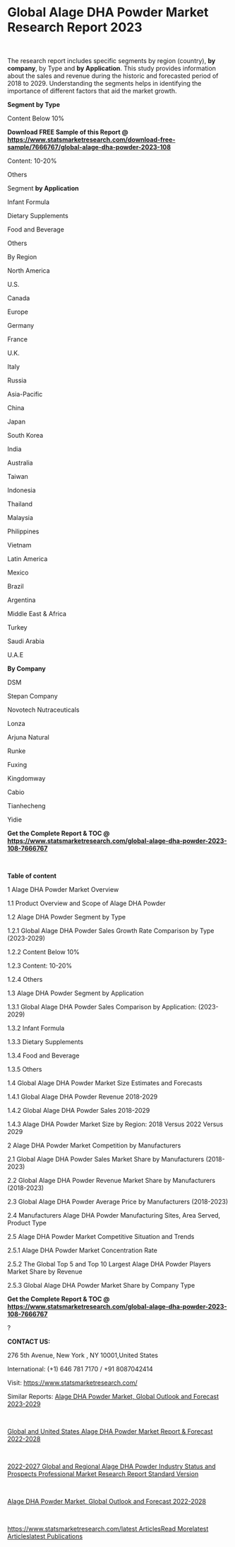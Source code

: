 <h1>Global Alage DHA Powder Market Research Report 2023</h1><br/><p>The research report includes specific segments by region (country), <strong>by company</strong>, by Type and <strong>by Application</strong>. This study provides information about the sales and revenue during the historic and forecasted period of 2018 to 2029. Understanding the segments helps in identifying the importance of different factors that aid the market growth.</p>
 
 
 
 <p><strong>Segment by Type</strong></p>
 
 
 
 <p>Content Below 10%</p>
 
 
 
 <p><strong>Download FREE Sample of this Report @ <a href="https://www.statsmarketresearch.com/download-free-sample/7666767/global-alage-dha-powder-2023-108">https://www.statsmarketresearch.com/download-free-sample/7666767/global-alage-dha-powder-2023-108</a></strong></p>
 
 
 
 <p>Content: 10-20%</p>
 
 
 
 <p>Others</p>
 
 
 
 <p>Segment <strong>by Application</strong></p>
 
 
 
 <p>Infant Formula</p>
 
 
 
 <p>Dietary Supplements</p>
 
 
 
 <p>Food and Beverage</p>
 
 
 
 <p>Others</p>
 
 
 
 <p>By Region</p>
 
 
 
 <p>North America</p>
 
 
 
 <p>U.S.</p>
 
 
 
 <p>Canada</p>
 
 
 
 <p>Europe</p>
 
 
 
 <p>Germany</p>
 
 
 
 <p>France</p>
 
 
 
 <p>U.K.</p>
 
 
 
 <p>Italy</p>
 
 
 
 <p>Russia</p>
 
 
 
 <p>Asia-Pacific</p>
 
 
 
 <p>China</p>
 
 
 
 <p>Japan</p>
 
 
 
 <p>South Korea</p>
 
 
 
 <p>India</p>
 
 
 
 <p>Australia</p>
 
 
 
 <p>Taiwan</p>
 
 
 
 <p>Indonesia</p>
 
 
 
 <p>Thailand</p>
 
 
 
 <p>Malaysia</p>
 
 
 
 <p>Philippines</p>
 
 
 
 <p>Vietnam</p>
 
 
 
 <p>Latin America</p>
 
 
 
 <p>Mexico</p>
 
 
 
 <p>Brazil</p>
 
 
 
 <p>Argentina</p>
 
 
 
 <p>Middle East & Africa</p>
 
 
 
 <p>Turkey</p>
 
 
 
 <p>Saudi Arabia</p>
 
 
 
 <p>U.A.E</p>
 
 
 
 <p><strong>By Company</strong></p>
 
 
 
 <p>DSM</p>
 
 
 
 <p>Stepan Company</p>
 
 
 
 <p>Novotech Nutraceuticals</p>
 
 
 
 <p>Lonza</p>
 
 
 
 <p>Arjuna Natural</p>
 
 
 
 <p>Runke</p>
 
 
 
 <p>Fuxing</p>
 
 
 
 <p>Kingdomway</p>
 
 
 
 <p>Cabio</p>
 
 
 
 <p>Tianhecheng</p>
 
 
 
 <p>Yidie</p>
 
 
 
 <div><b>Get the Complete Report & TOC @ <a href="https://www.statsmarketresearch.com/global-alage-dha-powder-2023-108-7666767">https://www.statsmarketresearch.com/global-alage-dha-powder-2023-108-7666767</a></b></div>
 
 
 
 <p><br />
 
 <b>Table of content</b></p>
 
 
 
 <p>1 Alage DHA Powder Market Overview<br />
 
 1.1 Product Overview and Scope of Alage DHA Powder<br />
 
 1.2 Alage DHA Powder Segment by Type<br />
 
 1.2.1 Global Alage DHA Powder Sales Growth Rate Comparison by Type (2023-2029)<br />
 
 1.2.2 Content Below 10%<br />
 
 1.2.3 Content: 10-20%<br />
 
 1.2.4 Others<br />
 
 1.3 Alage DHA Powder Segment by Application<br />
 
 1.3.1 Global Alage DHA Powder Sales Comparison by Application: (2023-2029)<br />
 
 1.3.2 Infant Formula<br />
 
 1.3.3 Dietary Supplements<br />
 
 1.3.4 Food and Beverage<br />
 
 1.3.5 Others<br />
 
 1.4 Global Alage DHA Powder Market Size Estimates and Forecasts<br />
 
 1.4.1 Global Alage DHA Powder Revenue 2018-2029<br />
 
 1.4.2 Global Alage DHA Powder Sales 2018-2029<br />
 
 1.4.3 Alage DHA Powder Market Size by Region: 2018 Versus 2022 Versus 2029<br />
 
 2 Alage DHA Powder Market Competition by Manufacturers<br />
 
 2.1 Global Alage DHA Powder Sales Market Share by Manufacturers (2018-2023)<br />
 
 2.2 Global Alage DHA Powder Revenue Market Share by Manufacturers (2018-2023)<br />
 
 2.3 Global Alage DHA Powder Average Price by Manufacturers (2018-2023)<br />
 
 2.4 Manufacturers Alage DHA Powder Manufacturing Sites, Area Served, Product Type<br />
 
 2.5 Alage DHA Powder Market Competitive Situation and Trends<br />
 
 2.5.1 Alage DHA Powder Market Concentration Rate<br />
 
 2.5.2 The Global Top 5 and Top 10 Largest Alage DHA Powder Players Market Share by Revenue<br />
 
 2.5.3 Global Alage DHA Powder Market Share by Company Type</p>
 
 
 
 <div><b>Get the Complete Report & TOC @ <a href="https://www.statsmarketresearch.com/global-alage-dha-powder-2023-108-7666767">https://www.statsmarketresearch.com/global-alage-dha-powder-2023-108-7666767</a></b></div>
 
 
 
 <p>? </p>
 
 
 
 <p><b>CONTACT US:</b><br />
 
 276 5th Avenue, New York , NY 10001,United States<br />
 
 International: (+1) 646 781 7170 / +91 8087042414<br />
 
 Visit: <a href="https://www.statsmarketresearch.com/">https://www.statsmarketresearch.com/</a><br />
 
 Similar Reports: <a href="https://www.statsmarketresearch.com/global-alage-dha-powder-2023-108-7666767">Alage DHA Powder Market, Global Outlook and Forecast 2023-2029</a><br />
 
 <br />
 
 <a href="https://www.statsmarketresearch.com/global-alage-dha-powder-2023-108-7666767">Global and United States Alage DHA Powder Market Report & Forecast 2022-2028</a><br />
 
 <br />
 
 <a href="https://www.statsmarketresearch.com/global-alage-dha-powder-2023-108-7666767">2022-2027 Global and Regional Alage DHA Powder Industry Status and Prospects Professional Market Research Report Standard Version</a><br />
 
 <br />
 
 <a href="https://www.statsmarketresearch.com/global-alage-dha-powder-2023-108-7666767">Alage DHA Powder Market, Global Outlook and Forecast 2022-2028</a><br />
 
 <br />
 
 <a href="https://gyeongbokgung.com">https://www.statsmarketresearch.com/</a><a href="https://hallyeomaritime.com">latest Articles</a><a href="https://jingwansa.com">Read More</a><a href="https://nguoiviet.jp/">latest Articles</a><a href="https://www.intelmarketresearch.com/">latest Publications</a></p>
